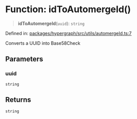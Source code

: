 # Function: idToAutomergeId()

> **idToAutomergeId**(`uuid`): `string`

Defined in: [packages/hypergraph/src/utils/automergeId.ts:7](https://github.com/hashirpm/hypergraph/blob/ab4ea1cdb9430798142e0d735aac9d31c2cf0ae0/packages/hypergraph/src/utils/automergeId.ts#L7)

Converts a UUID into Base58Check

## Parameters

### uuid

`string`

## Returns

`string`
